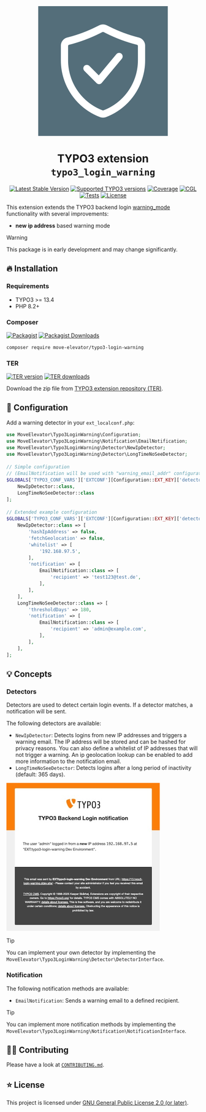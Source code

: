 <div align="center">

![Extension icon](Resources/Public/Icons/Extension.svg)

# TYPO3 extension `typo3_login_warning`

[![Latest Stable Version](https://typo3-badges.dev/badge/typo3_login_warning/version/shields.svg)](https://extensions.typo3.org/extension/typo3_login_warning)
[![Supported TYPO3 versions](https://typo3-badges.dev/badge/typo3_login_warning/typo3/shields.svg)](https://extensions.typo3.org/extension/typo3_login_warning)
[![Coverage](https://img.shields.io/coverallsCoverage/github/move-elevator/typo3-login-warning?logo=coveralls)](https://coveralls.io/github/move-elevator/typo3-login-warning)
[![CGL](https://img.shields.io/github/actions/workflow/status/move-elevator/typo3-login-warning/cgl.yml?label=cgl&logo=github)](https://github.com/move-elevator/typo3-login-warning/actions/workflows/cgl.yml)
[![Tests](https://img.shields.io/github/actions/workflow/status/move-elevator/typo3-login-warning/tests.yml?label=tests&logo=github)](https://github.com/move-elevator/typo3-login-warning/actions/workflows/tests.yml)
[![License](https://poser.pugx.org/xima/typo3-login-warning/license)](LICENSE.md)

</div>

This extension extends the TYPO3 backend login [warning_mode](https://docs.typo3.org/m/typo3/reference-coreapi/main/en-us/Security/GuidelinesIntegrators/GlobalTypo3Options.html#security-global-typo3-options-warning-mode) functionality with several improvements:

- **new ip address** based warning mode

> [!WARNING]
> This package is in early development and may change significantly.

## 🔥 Installation

### Requirements

* TYPO3 >= 13.4
* PHP 8.2+

### Composer

[![Packagist](https://img.shields.io/packagist/v/move-elevator/typo3-login-warning?label=version&logo=packagist)](https://packagist.org/packages/move-elevator/typo3-login-warning)
[![Packagist Downloads](https://img.shields.io/packagist/dt/move-elevator/typo3-login-warning?color=brightgreen)](https://packagist.org/packages/move-elevator/typo3-login-warning)

``` bash
composer require move-elevator/typo3-login-warning
```

### TER

[![TER version](https://typo3-badges.dev/badge/typo3_login_warning/version/shields.svg)](https://extensions.typo3.org/extension/typo3_login_warning)
[![TER downloads](https://typo3-badges.dev/badge/typo3_login_warning/downloads/shields.svg)](https://extensions.typo3.org/extension/typo3_login_warning)

Download the zip file from [TYPO3 extension repository (TER)](https://extensions.typo3.org/extension/typo3_login_warning).

## 🧰 Configuration

Add a warning detector in your `ext_localconf.php`:

```php
use MoveElevator\Typo3LoginWarning\Configuration;
use MoveElevator\Typo3LoginWarning\Notification\EmailNotification;
use MoveElevator\Typo3LoginWarning\Detector\NewIpDetector;
use MoveElevator\Typo3LoginWarning\Detector\LongTimeNoSeeDetector;

// Simple configuration
// (EmailNotification will be used with "warning_email_addr" configuration)
$GLOBALS['TYPO3_CONF_VARS']['EXTCONF'][Configuration::EXT_KEY]['detector'] = [
    NewIpDetector::class,
    LongTimeNoSeeDetector::class
];

// Extended example configuration
$GLOBALS['TYPO3_CONF_VARS']['EXTCONF'][Configuration::EXT_KEY]['detector'] = [
    NewIpDetector::class => [
        'hashIpAddress' => false,
        'fetchGeolocation' => false,
        'whitelist' => [
            '192.168.97.5',
        ],
        'notification' => [
            EmailNotification::class => [
                'recipient' => 'test123@test.de',
            ],
        ],
    ],
    LongTimeNoSeeDetector::class => [
        'thresholdDays' => 180,
        'notification' => [
            EmailNotification::class => [
                'recipient' => 'admin@example.com',
            ],
        ],
    ],
];
```

## 💡 Concepts

### Detectors

Detectors are used to detect certain login events. If a detector matches, a notification will be sent.

The following detectors are available:

- `NewIpDetector`: Detects logins from new IP addresses and triggers a warning email. The IP address will be stored and can be hashed for privacy reasons. You can also define a whitelist of IP addresses that will not trigger a warning. An ip geolocation lookup can be enabled to add more information to the notification email.
- `LongTimeNoSeeDetector`: Detects logins after a long period of inactivity (default: 365 days).

![email.jpg](Documentation/Images/email.jpg)

> [!TIP]
> You can implement your own detector by implementing the `MoveElevator\Typo3LoginWarning\Detector\DetectorInterface`.

### Notification

The following notification methods are available:

- `EmailNotification`: Sends a warning email to a defined recipient.

> [!TIP]
> You can implement more notification methods by implementing the `MoveElevator\Typo3LoginWarning\Notification\NotificationInterface`.

## 🧑‍💻 Contributing

Please have a look at [`CONTRIBUTING.md`](CONTRIBUTING.md).

## ⭐ License

This project is licensed
under [GNU General Public License 2.0 (or later)](LICENSE.md).
